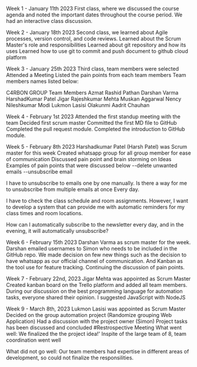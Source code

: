 Week 1 - January 11th 2023
First class, where we discussed the course agenda and noted the important dates throughout the course period.
We had an interactive class discussion.

Week 2 - January 18th 2023
Second class, we learned about Agile processes, version control, and code reviews.
Learned about the Scrum Master's role and responsibilities
Learned about git repository and how its uses
Learned how to use git to commit and push document to github cloud platform

Week 3 - January 25th 2023
Third class, team members were selected
Attended a Meeting
Listed the pain points from each team members
Team members names listed below:

C4RBON GROUP Team Members
Azmat Rashid Pathan
Darshan Varma
HarshadKumar Patel
Jigar Rajeshkumar Mehta
Muskan Aggarwal
Nency Nileshkumar Modi
Lukmon Lasisi Olakunmi
Aadrit Chauhan

Week 4 - February 1st 2023
Attended the first standup meeting with the team
Decided first scrum master
Committed the first MD file to GitHub
Completed the pull request module.
Completed the introduction to GitHub module.

Week 5 - February 8th 2023
Harshadkumar Patel (Harsh Patel) was Scrum master for this week
Created whatsapp group for all group member for  ease of communication
Discussed pain point and brain storming on Ideas
Examples of pain points that were discussed below
--delete unwanted emails
--unsubscribe email

I have to unsubscribe to emails one by one manually. Is there a way for me to unsubscribe from multiple emails at once Every day.

I have to check the class schedule and room assignments. However, I want to develop a system that can provide me with automatic reminders for my class times and room locations.

How can I automatically subscribe to the newsletter every day, and in the evening, it will automatically unsubscribe?


Week 6 - February 15th 2023
Darshan Varma as scrum master for the week.
Darshan emailed usernames to Simon who needs to be included in the GitHub repo.
We made decision on few new things such as the decision to have whatsapp as our official channel of communication.
And Kanban as the tool use for feature tracking.
Continuing the discussion of pain points.

Week 7 - February 22nd, 2023
Jigar Mehta was appointed as Scrum Master
Created kanban board on the Trello platform and added all team members.
During our discussion on the best programming language for automation tasks, everyone shared their opinion.
I suggested JavaScript with NodeJS

Week 9 - March 8th, 2023
Lukmon Lasisi was appointed as Scrum Master
Decided on the group automation project (Randomize grouping Web Application)
Had a discussion with the project owner (Simon)
Project tasks has been discussed and concluded
#Restrospective Meeting
What went well: 
We finalized the the project idea!'
Inspite of the large team of 8, team coordination went well

What did not go well:
Our team members had expertise in different areas of development, so could not finalize the responsilities.
